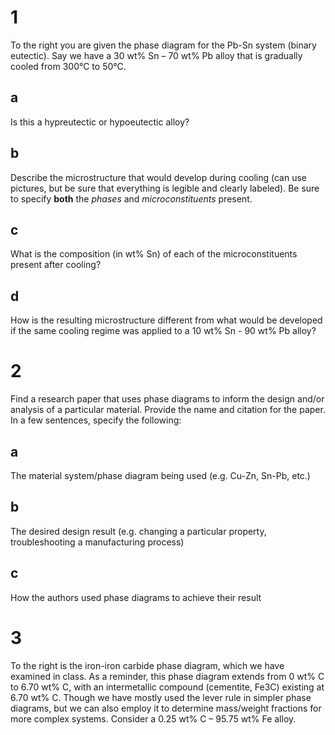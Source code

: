 # 1

To the right you are given the phase diagram for the Pb-Sn system (binary eutectic). Say we have a 30 wt% Sn – 70 wt% Pb alloy that is gradually cooled from 300°C to 50°C.

## a

Is this a hypreutectic or hypoeutectic alloy?

## b

Describe the microstructure that would develop during cooling (can use pictures, but be sure that everything is legible and clearly labeled). Be sure to specify **both** the *phases* and *microconstituents* present.

## c

What is the composition (in wt% Sn) of each of the microconstituents present after cooling?

## d

How is the resulting microstructure different from what would be developed if the same cooling regime was applied to a 10 wt% Sn - 90 wt% Pb alloy?

# 2

Find a research paper that uses phase diagrams to inform the design and/or analysis of a particular material. Provide the name and citation for the paper. In a few sentences, specify the following:

## a

The material system/phase diagram being used (e.g. Cu-Zn, Sn-Pb, etc.)

## b

The desired design result (e.g. changing a particular property, troubleshooting a manufacturing process)

## c

How the authors used phase diagrams to achieve their result

# 3

To the right is the iron-iron carbide
phase diagram, which we have
examined in class. As a reminder,
this phase diagram extends from 0
wt% C to 6.70 wt% C, with an
intermetallic compound (cementite,
Fe3C) existing at 6.70 wt% C. Though
we have mostly used the lever rule
in simpler phase diagrams, but we
can also employ it to determine
mass/weight fractions for more
complex systems. Consider a 0.25
wt% C – 95.75 wt% Fe alloy.